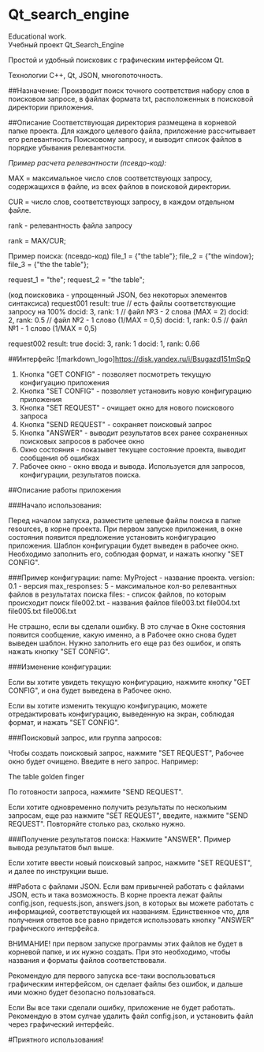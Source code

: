 # Qt_search_engine
Educational work.<br/>
Учебный проект Qt_Search_Engine

Простой и удобный поисковик с графическим интерфейсом Qt.

<head>
       Технологии
    </head>
C++, Qt, JSON, многопоточность. 

##Назначение:
Производит поиск точного соответствия набору слов в поисковом
 запросе, в файлах формата txt, расположенных в поисковой 
директории приложения.

##Описание
Соответствующая директория размещена в корневой папке проекта.
Для каждого целевого файла, приложение рассчитывает его 
релевантность Поисковому запросу, и выводит список файлов
в порядке убывания релевантности. 

*Пример расчета релевантности (псевдо-код):*

MAX = максимальное число слов соответствующх запросу, 
содержащихся в файле, из всех файлов в поисковой директории.

CUR = число слов, соответствующх запросу, 
в каждом отдельном файле.

rank - релевантность файла запросу

rank = MAX/CUR;

Пример поиска:
(псевдо-код)
file_1 = {"the table"};
file_2 = {"the window};
file_3 = {"the the table"};

request_1 = "the";
request_2 = "the table";

(код поисковика - упрощенный JSON, без некоторых элементов синтаксиса)
request001
result: true         // есть файлы соответствующие запросу на 100%
docid: 3, rank: 1    // файл №3 - 2 слова (MAX = 2)
docid: 2, rank: 0.5  // файл №2 - 1 слово (1/MAX = 0,5)
docid: 1, rank: 0.5  // файл №1 - 1 слово (1/MAX = 0,5)

request002
result: true
docid: 3, rank: 1
docid: 1, rank: 0.66

##Интерфейс
![markdown_logo]https://disk.yandex.ru/i/Bsugazd151mSpQ
1. Кнопка "GET CONFIG" - позволяет посмотреть текущую конфигуацию приложения
2. Кнопка "SET CONFIG" - позволяет установить новую конфигурацию приложения
3. Кнопка "SET REQUEST" - очищает окно для нового поискового запроса 
4. Кнопка "SEND REQUEST" - сохраняет поисковый запрос
5. Кнопка "ANSWER" - выводит результатов всех ранее сохраненных поисковых запросов в 
рабочее окно
6. Окно состояния - показывет текущее состояние проекта, выводит сообщения об ошибках
7. Рабочее окно - окно ввода и вывода. 
Используется для запросов, конфигурации, результатов поиска.

##Описание работы приложения

###Начало использования:

Перед началом запуска, разместите целевые файлы поиска в папке resources, в корне проекта.
При первом запуске приложения, в окне состояния появится предложение установить конфигурацию приложения.
Шаблон конфигурации будет выведен в рабочее окно. Необходимо заполнить его, 
соблюдая формат, и нажать кнопку "SET CONFIG".

###Пример конфигурации:
name: MyProject              - название проекта. 
version: 0.1                 - версия
max_responses: 5             - максимальное кол-во релевантных файлов в результатах поиска
files:                       - список файлов, по которым происходит поиск
file002.txt                  - названия файлов
file003.txt
file004.txt
file005.txt
file006.txt

Не страшно, если вы сделали ошибку. В это случае в Окне состояния появится сообщение, 
какую именно, а в Рабочее окно снова будет выведен шаблон. 
Нужно заполнить его еще раз без ошибок, и опять нажать кнопку "SET CONFIG".


###Изменение конфигурации:

Если вы хотите увидеть текущую конфигурацию, нажмите кнопку "GET CONFIG", 
и она будет выведена в Рабочее окно.

Если вы хотите изменить текущую конфигурацию, можете отредактировать
конфигурацию, выведенную на экран, соблюдая формат, и нажать "SET CONFIG".

###Поисковый запрос, или группа запросов:

Чтобы создать поисковый запрос, нажмите "SET REQUEST", Рабочее окно будет очищено.
Введите в него запрос. Например:

The table golden finger

По готовности запроса, нажмите "SEND REQUEST".

Если хотите одновременно получить результаты по нескольким запросам, 
еще раз нажмите "SET REQUEST", введите, нажмите "SEND REQUEST".
Повторяйте столько раз, сколько нужно.

###Получение результатов поиска:
Нажмите "ANSWER". Пример вывода результатов был выше.

Если хотите ввести новый поисковый запрос, 
нажмите "SET REQUEST", и далее по инструкции выше.


##Работа с файлами JSON.
Если вам привычней работать с файлами JSON, есть и така возможность.
В корне проекта лежат файлы config.json, requests.json, answers.json,
в которых вы можете работать с информацией, соответствующей их названиям.
Единственное что, для получения ответов все равно придется использовать кнопку
"ANSWER" графического интерфейса.

ВНИМАНИЕ! при первом запуске программы этих файлов не будет
 в корневой папке, и их нужно создать. При это необходимо,
 чтобы названия и форматы файлов соответствовали.

Рекомендую для первого запуска все-таки воспользоваться графическим интерфейсом, 
он сделает файлы без ошибок, и дальше ими можно будет безопасно пользоваться.

Если Вы все таки сделали ошибку, приложение не будет работать.
Рекомендую в этом сулчае удалить файл config.json, 
и установить файл через графический интерфейс.

#Приятного использования!
 
